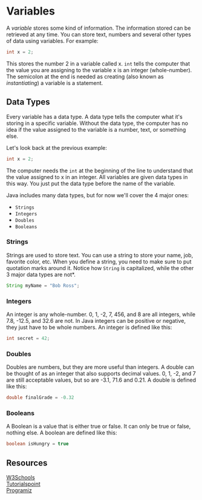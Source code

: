 # Variables

A *variable* stores some kind of information. The information stored can be retrieved at
any time. You can store text, numbers and several other types of data using variables. For example:

```java
int x = 2;
```

This stores the number 2 in a variable called x. `int` tells the
computer that the value you are assigning to the variable x is an integer (whole-number). The semicolon at the end is needed as creating (also known as *instantiating*) a variable is a statement.

## Data Types

Every variable has a data type. A data type tells the computer what it's storing in a specific variable. Without the data type, the computer has no idea if the value assigned to the variable is a number, text, or something else.

Let's look back at the previous example:

```java
int x = 2;
```

The computer needs the `int` at the beginning of the line to understand that the value
assigned to x in an integer. All variables are given data types in this way. You just put the data
type before the name of the variable.

Java includes many data types, but for now we'll cover the 4 major ones:

- `Strings`
- `Integers`
- `Doubles`
- `Booleans`

### Strings

Strings are used to store text. You can use a string to store your name, job, favorite color, etc. When you define a string, you need to make sure to put quotation marks around it. Notice how `String` is capitalized, while the other 3 major data types are not\*.

```java
String myName = "Bob Ross";
```

### Integers

An integer is any whole-number. 0, 1, -2, 7, 456, and 8 are all integers, while 7.8, -12.5,
and 32.6 are not. In Java integers can be positive or negative, they just have to be whole
numbers. An integer is defined like this:

```java
int secret = 42;
```

### Doubles

Doubles are numbers, but they are more useful than integers. A double can be thought of as an integer that also supports decimal values. 0, 1, -2, and 7 are still acceptable values, but so are -3.1, 71.6 and 0.21. A double is defined like this:

```java
double finalGrade = -0.32
```

### Booleans

A Boolean is a value that is either true or false. It can only be true or false,
nothing else. A boolean are defined like this:

```java
boolean isHungry = true
```
## Resources
[W3Schools](https://www.w3schools.com/java/java_data_types.asp)\
[Tutorialspoint](https://www.tutorialspoint.com/java/java_variable_types.htm)\
[Programiz](https://www.programiz.com/java-programming/variables-literals)
